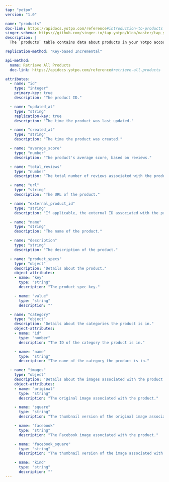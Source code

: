```yaml
---
tap: "yotpo"
version: "1.0"

name: "products"
doc-link: https://apidocs.yotpo.com/reference#introduction-to-products
singer-schema: https://github.com/singer-io/tap-yotpo/blob/master/tap_yotpo/schemas/products.json
description: |
  The `products` table contains data about products in your Yotpo account.

replication-method: "Key-based Incremental"

api-method:
  name: Retrieve All Products
  doc-link: https://apidocs.yotpo.com/reference#retrieve-all-products

attributes:
  - name: "id"
    type: "integer"
    primary-key: true
    description: "The product ID."

  - name: "updated_at"
    type: "string"
    replication-key: true
    description: "The time the product was last updated."

  - name: "created_at"
    type: "string"
    description: "The time the product was created."

  - name: "average_score"
    type: "number"
    description: "The product's average score, based on reviews."

  - name: "total_reviews"
    type: "number"
    description: "The total number of reviews associated with the product."

  - name: "url"
    type: "string"
    description: "The URL of the product."

  - name: "external_product_id"
    type: "string"
    description: "If applicable, the external ID associated with the product."

  - name: "name"
    type: "string"
    description: "The name of the product."

  - name: "description"
    type: "string"
    description: "The description of the product."

  - name: "product_specs"
    type: "object"
    description: "Details about the product."
    object-attributes: 
    - name: "key"
      type: "string"
      description: "The product spec key."

    - name: "value"
      type: "string"
      description: ""

  - name: "category"
    type: "object"
    description: "Details about the categories the product is in."
    object-attributes: 
    - name: "id"
      type: "number"
      description: "The ID of the category the product is in."

    - name: "name"
      type: "string"
      description: "The name of the category the product is in."

  - name: "images"
    type: "object"
    description: "Details about the images associated with the product."
    object-attributes: 
    - name: "original"
      type: "string"
      description: "The original image associated with the product."

    - name: "square"
      type: "string"
      description: "The thumbnail version of the original image associated with the product."

    - name: "facebook"
      type: "string"
      description: "The Facebook image associated with the product."

    - name: "facebook_square"
      type: "string"
      description: "The thumbnail version of the image associated with the product."

    - name: "kind"
      type: "string"
      description: ""
---
```

